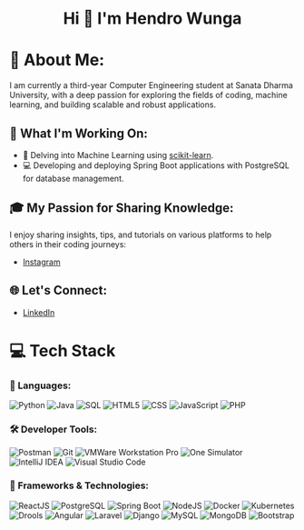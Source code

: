<h1 align="center">Hi 👋 I'm Hendro Wunga</h1>

# 💫 About Me:
I am currently a third-year Computer Engineering student at Sanata Dharma University, with a deep passion for exploring the fields of coding, machine learning, and building scalable and robust applications.

## 🚀 What I'm Working On:
- 🤖 Delving into Machine Learning using [scikit-learn](https://scikit-learn.org/).
- 💻 Developing and deploying Spring Boot applications with PostgreSQL for database management.

## 🎓 My Passion for Sharing Knowledge:
I enjoy sharing insights, tips, and tutorials on various platforms to help others in their coding journeys:

- [Instagram](https://www.instagram.com/hendrowunga7/) 

## 🌐 Let's Connect:
- [LinkedIn](https://www.linkedin.com/in/hendro-wunga-91b5a5258/)

# 💻 Tech Stack

### 📝 Languages:
<p>
  <img alt="Python" src="https://img.shields.io/badge/-Python-3776AB?style=flat-square&logo=python&logoColor=white" />
  <img alt="Java" src="https://img.shields.io/badge/-Java-ED8B00?style=flat-square&logo=java&logoColor=white" />
  <img alt="SQL" src="https://img.shields.io/badge/-SQL-07405E?style=flat-square&logo=postgresql&logoColor=white" />
  <img alt="HTML5" src="https://img.shields.io/badge/-HTML5-E34F26?style=flat-square&logo=html5&logoColor=white" />
  <img alt="CSS" src="https://img.shields.io/badge/-CSS-1572B6?style=flat-square&logo=css3&logoColor=white" />
  <img alt="JavaScript" src="https://img.shields.io/badge/-JavaScript-323330?style=flat-square&logo=javascript&logoColor=F7DF1E" />
  <img alt="PHP" src="https://img.shields.io/badge/-PHP-777BB4?style=flat-square&logo=php&logoColor=white" />
</p>

### 🛠 Developer Tools:
<p>
  <img alt="Postman" src="https://img.shields.io/badge/-Postman-FF6C37?style=flat-square&logo=postman&logoColor=white" />
  <img alt="Git" src="https://img.shields.io/badge/-Git-F05033?style=flat-square&logo=git&logoColor=white" />
  <img alt="VMWare Workstation Pro" src="https://img.shields.io/badge/-VMWare_Workstation_Pro-607078?style=flat-square&logo=vmware&logoColor=white" />
  <img alt="One Simulator" src="https://img.shields.io/badge/-One_Simulator-007ACC?style=flat-square&logoColor=white" />
  <img alt="IntelliJ IDEA" src="https://img.shields.io/badge/-IntelliJ%20IDEA-000000?style=flat-square&logo=intellij-idea&logoColor=white" />
  <img alt="Visual Studio Code" src="https://img.shields.io/badge/-Visual%20Studio%20Code-0078D4?style=flat-square&logo=visual-studio-code&logoColor=white" />
</p>

### 🔧 Frameworks & Technologies:
<p>
  <img alt="ReactJS" src="https://img.shields.io/badge/-ReactJS-20232A?style=flat-square&logo=react&logoColor=61DAFB" />
  <img alt="PostgreSQL" src="https://img.shields.io/badge/-PostgreSQL-316192?style=flat-square&logo=postgresql&logoColor=white" />
  <img alt="Spring Boot" src="https://img.shields.io/badge/-Spring_Boot-F2F4F9?style=flat-square&logo=spring-boot&logoColor=black" />
  <img alt="NodeJS" src="https://img.shields.io/badge/-Node.js-6DA55F?style=flat-square&logo=node.js&logoColor=white" />
  <img alt="Docker" src="https://img.shields.io/badge/-Docker-0DB7ED?style=flat-square&logo=docker&logoColor=white" />
  <img alt="Kubernetes" src="https://img.shields.io/badge/-Kubernetes-326CE5?style=flat-square&logo=kubernetes&logoColor=white" />
  <img alt="Drools" src="https://img.shields.io/badge/-Drools-FF6347?style=flat-square&logo=drools&logoColor=white" />
  <img alt="Angular" src="https://img.shields.io/badge/-Angular-DD0031?style=flat-square&logo=angular&logoColor=white" />
  <img alt="Laravel" src="https://img.shields.io/badge/-Laravel-F05340?style=flat-square&logo=laravel&logoColor=white" />
  <img alt="Django" src="https://img.shields.io/badge/-Django-092E20?style=flat-square&logo=django&logoColor=white" />
  <img alt="MySQL" src="https://img.shields.io/badge/-MySQL-4479A1?style=flat-square&logo=mysql&logoColor=white" />
  <img alt="MongoDB" src="https://img.shields.io/badge/-MongoDB-47A248?style=flat-square&logo=mongodb&logoColor=white" />
  <img alt="Bootstrap" src="https://img.shields.io/badge/-Bootstrap-563D7C?style=flat-square&logo=bootstrap&logoColor=white" />
</p>

